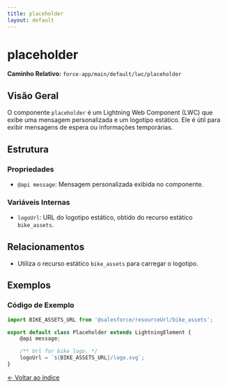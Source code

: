 ```yaml
---
title: placeholder
layout: default
---
```


# placeholder

**Caminho Relativo:** `force-app/main/default/lwc/placeholder`

## Visão Geral
O componente `placeholder` é um Lightning Web Component (LWC) que exibe uma mensagem personalizada e um logotipo estático. Ele é útil para exibir mensagens de espera ou informações temporárias.

## Estrutura
### Propriedades
- `@api message`: Mensagem personalizada exibida no componente.

### Variáveis Internas
- `logoUrl`: URL do logotipo estático, obtido do recurso estático `bike_assets`.

## Relacionamentos
- Utiliza o recurso estático `bike_assets` para carregar o logotipo.

## Exemplos
### Código de Exemplo
```javascript
import BIKE_ASSETS_URL from '@salesforce/resourceUrl/bike_assets';

export default class Placeholder extends LightningElement {
    @api message;

    /** Url for bike logo. */
    logoUrl = `${BIKE_ASSETS_URL}/logo.svg`;
}
```

[← Voltar ao índice](index.md)